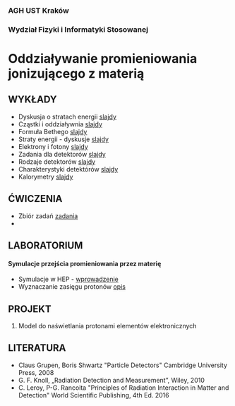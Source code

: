 ### AGH UST Kraków
### Wydział Fizyki i Informatyki Stosowanej
# Oddziaływanie promieniowania jonizującego z materią

## WYKŁADY
- Dyskusja o stratach energii [slajdy](/FILES/opjzm_w1.pdf)
- Cząstki i oddziaływnia [slajdy](/FILES/opjzm_w1.pdf)
- Formuła Bethego  [slajdy](/FILES/opjzm_w2.pdf)
- Straty energii - dyskusje [slajdy](/FILES/opjzm_w3.pdf)
- Elektrony i fotony [slajdy](/FILES/opjzm_w4.pdf)
- Zadania dla detektorów [slajdy](/FILES/opjzm_w5.pdf)
- Rodzaje detektorów [slajdy](/FILES/opjzm_w6.pdf)
- Charakterystyki detektórów [slajdy](/FILES/opjzm_w7.pdf)
- Kalorymetry [slajdy](/FILES/opjzm_w8.pdf)

## ĆWICZENIA 
- Zbiór zadań  [zadania](/FILES/problemy_2021.pdf)
- 
## LABORATORIUM  
#### Symulacje przejścia promieniowania przez materię 
- Symulacje w HEP - [wprowadzenie](/FILES/Simulation_intro.pdf)
- Wyznaczanie zasięgu protonów [opis](/FILES/opjzm_lab_zasieg.pdf)  

## PROJEKT
1. Model do naświetlania protonami elementów elektronicznych 


## LITERATURA
- Claus Grupen, Boris Shwartz "Particle Detectors" Cambridge University Press, 2008
- G. F. Knoll, „Radiation Detection and Measurement”, Wiley, 2010
- C. Leroy, P-G. Rancoita "Principles of Radiation Interaction in Matter and Detection" World Scientific Publishing, 4th Ed. 2016
